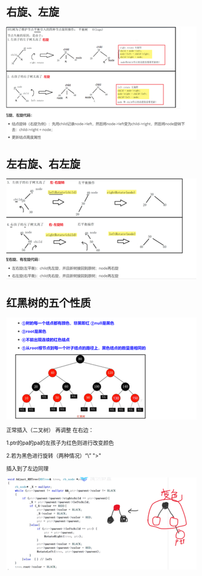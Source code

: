 # 右旋、左旋

![1630423525053](红黑树.assets/1630423525053.png)

# 左右旋、右左旋

![1630423488840](红黑树.assets/1630423488840.png)

# 红黑树的五个性质

![1630424101035](红黑树.assets/1630424101035.png)

正常插入（二叉树） 再调整  在右边：

1.ptr的pa的pa的左孩子为红色则进行改变颜色  

2.若为黑色进行旋转（两种情况）“\” ">"

插入到了左边同理

![1630424887437](红黑树.assets/1630424887437.png)

